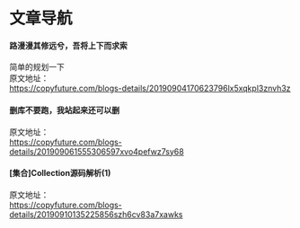 # 文章导航 

#### 路漫漫其修远兮，吾将上下而求索 
简单的规划一下  
原文地址：  
https://copyfuture.com/blogs-details/20190904170623796lx5xqkpl3znvh3z  
 

#### 删库不要跑，我站起来还可以删 
  
原文地址：  
https://copyfuture.com/blogs-details/201909061555306597xvo4pefwz7sy68   

#### [集合]Collection源码解析(1) 

原文地址：  
https://copyfuture.com/blogs-details/20190910135225856szh6cv83a7xawks
